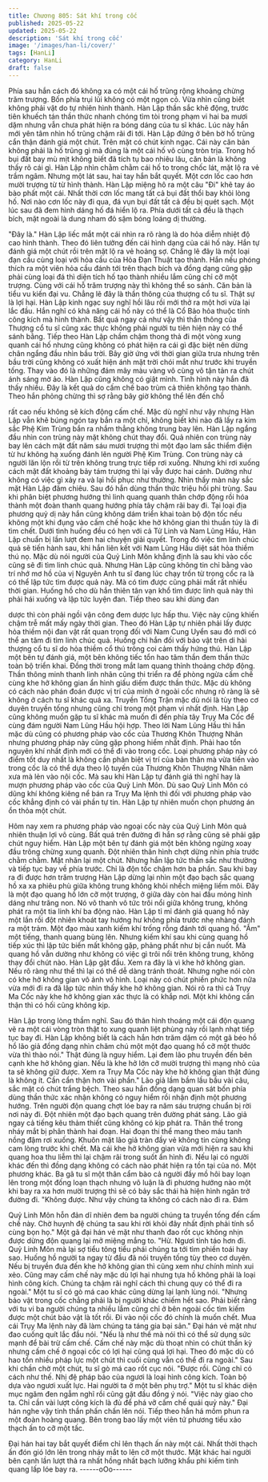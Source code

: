 ```yaml
---
title: Chương 805: Sát khí trong cốc
published: 2025-05-22
updated: 2025-05-22
description: 'Sát khí trong cốc'
image: '/images/han-li/cover/'
tags: [HanLi]
category: HanLi
draft: false
---
```


Phía sau hắn cách đó không xa có một cái hố trũng rộng khoảng
chừng trăm trượng. Bốn phía trụi lủi không có một ngọn cỏ. Vừa
nhìn cũng biết không phải vật do tự nhiên hình thành.
Hàn Lập thần sắc khẽ động, trước tiên khuếch tán thần thức
nhanh chóng tìm tòi trong phạm vi hai ba mươi dặm nhưng vẫn
chưa phát hiện ra bóng dáng của tu sĩ khác. Lúc này hắn mới yên
tâm nhìn hố trũng chậm rãi đi tới.
Hàn Lập đứng ở bên bờ hố trũng cẩn thận đánh giá một chút.
Trên mặt có chút kinh ngạc.
Cái này căn bản không phải là hố trũng gì mà đúng là một cái hố
vô cùng tròn trịa.
Trong hố bụi đất bay mù mịt không biết đã tích tụ bao nhiêu lâu,
căn bản là không thấy rõ cái gì.
Hàn Lập nhìn chằm chằm cái hố to trong chốc lát, mặt lộ ra vẻ
trầm ngâm.
Nhưng một lát sau, hai tay hắn bắt quyết. Một cơn lốc cao hơn
mười trượng từ từ hình thành.
Hàn Lập miệng hô ra một câu "Đi" khẽ tay áo bào phất một cái.
Nhất thời cơn lốc mang tất cả bụi đất thổi bay khỏi lòng hố.
Nơi nào cơn lốc này đi qua, đá vụn bụi đất tất cả đều bị quét
sạch. Một lúc sau đã đem hình dáng hố đá hiển lộ ra.
Phía dưới tất cả đều là thạch bích, mặt ngoài là dung nham đỏ
sậm bóng loáng dị thường.

"Đây là."
Hàn Lập liếc mắt một cái nhìn ra rõ ràng là do hỏa diễm nhiệt độ
cao hình thành. Theo đó liên tưởng đến cái hình dạng của cái hố
này.
Hắn tự đánh giá một chút rồi trên mặt lộ ra vẻ hoảng sợ.
Chẳng lẽ đây là một loại đạn cầu cùng loại với hỏa cầu của Hỏa
Đạn Thuật tạo thành. Hắn nếu phóng thích ra một viên hỏa cầu
đánh tới trên thạch bích và đồng dạng cũng gặp phải cùng loại đá
thì diện tích hố tạo thành nhiều lắm cũng chỉ cỡ một trượng. Cùng
với cái hỗ trăm trượng này thì không thể so sánh. Căn bản là tiểu
vu kiến đại vu.
Chẳng lẽ đây là thần thông của thượng cổ tu sĩ. Thật sự là lợi hại.
Hàn Lập kinh ngạc suy nghĩ hồi lâu rồi mới thở ra một hơi vừa lại
lắc đầu.
Hắn nghĩ có khả năng cái hố này có thể là Cổ Bảo hỏa thuộc tính
công kích mà hình thành. Bất quá ngay cả như vậy thì thần thông
của Thượng cổ tu sĩ cũng xác thực không phải người tu tiên hiện
này có thể sánh bằng.
Tiếp theo Hàn Lập chầm chậm thong thả đi một vòng xung quanh
cái hố nhưng cũng không có phát hiện ra cái gì đặc biệt nên dừng
chân ngẩng đầu nhìn bầu trời.
Bây giờ ứng với thời gian giữa trưa nhưng trên bầu trời cũng
không có xuất hiện ánh mặt trời chói mắt như trước khi truyền
tống. Thay vào đó là những đám mây màu vàng vô cùng vô tận
tản ra chút ánh sáng mờ ảo.
Hàn Lập cũng không có giật mình. Tình hình này hắn đã thấy
nhiều.
Đây là kết quả do cấm chế bao trùm cả thiên không tạo thành.
Theo hắn phỏng chừng thì sợ rằng bây giờ không thể lên đến chỗ

rất cao nếu không sẽ kích động cấm chế.
Mặc dù nghĩ như vậy nhưng Hàn Lập vẫn khẽ búng ngón tay bắn
ra một chỉ, không biết khi nào đã lấy ra kim sắc Phệ Kim Trùng
bắn ra nhắm thẳng không trung bay lên.
Hàn Lập ngẩng đầu nhìn con trùng này mặt không chút thay đổi.
Quả nhiên con trùng này bay lên cách mặt đất năm sáu mươi
trượng thì một đạo lam sắc thiểm điện từ hư không hạ xuống
đánh lên người Phệ Kim Trùng. Con trùng này cả người lăn lộn
rồi từ trên không trung trực tiếp rơi xuống. Nhưng khi rơi xuống
cách mặt đất khoảng bảy tám trượng thì lại vẫy được hai cánh.
Dường như không có việc gì xảy ra và lại hồi phục như thường.
Nhìn thấy màn này sắc mặt Hàn Lập đăm chiêu. Sau đó hắn dùng
thần thức triệu hồi phi trùng.
Sau khi phân biệt phương hướng thì linh quang quanh thân chớp
động rồi hóa thành một đoàn thanh quang hướng phía tây chậm
rãi bay đi.
Tại loại địa phương quỷ dị này hắn cũng không dám triển khai
toàn bộ độn tốc nếu không một khi đụng vào cấm chế hoặc khe
hở không gian thì thuần túy là đi tìm chết.
Dưới tình huống đều có hẹn với cả Tử Linh và Nam Lũng Hầu,
Hàn Lập chuẩn bị lần lượt đem hai chuyện giải quyết.
Trong đó việc tìm linh chúc quả sẽ tiến hành sau, khi hắn liên kết
với Nam Lũng Hầu diệt sát hỏa thiềm thú nọ.
Mặc dù nói người của Quỷ Linh Môn khẳng định là sau khi vào
cốc cũng sẽ đi tìm linh chúc quả. Nhưng Hàn Lập cũng không tin
chỉ bằng vào trí nhớ mơ hồ của vị Nguyên Anh tu sĩ đang lúc chạy
trốn từ trong cốc ra là có thể lập tức tìm được quả này. Mà có tìm
được cũng phải mất rất nhiều thời gian.
Huống hồ cho dù hắn thiên tân vạn khổ tìm được linh quả này thì
phải hái xuống và lập tức luyện đan. Tiếp theo sau khi dùng đan

dược thì còn phải ngồi vận công đem dược lực hấp thu.
Việc này cũng khiến chậm trễ mất mấy ngày thời gian.
Theo đó Hàn Lập tự nhiên phải lấy được hỏa thiềm nội đan vật rất
quan trọng đối với Nam Cung Uyển sau đó mới có thể an tâm đi
tìm linh chúc quả.
Huống chi hắn đối với bảo vật trên di hài thượng cổ tu sĩ do hỏa
thiềm cổ thú trông coi cảm thấy hứng thú.
Hàn Lập một bên tự đánh giá, một bên không tiếc tổn hao tâm
thần đem thần thức toàn bộ triển khai. Đồng thời trong mắt lam
quang thỉnh thoảng chớp động. Thần thông minh thanh linh nhãn
cũng thi triển ra để phòng ngừa cấm chế cùng khe hở không gian
ẩn hình giấu diếm được thần thức.
Mặc dù không có cách nào phán đoán được vị trí của mình ở
ngoài cốc nhưng rõ ràng là sẽ không ở cách tu sĩ khác quá xa.
Truyền Tống Trận mặc dù nói là tùy theo cơ duyên truyền tống
nhưng cũng chỉ trong một phạm vi nhất định.
Hàn Lập cũng không muốn gặp tu sĩ khác mà muốn đi đến phía
tây Trụy Ma Cốc để cùng đám người Nam Lũng Hầu hội hợp.
Theo lời Nam Lũng Hầu thì hắn mặc dù cũng có phương pháp
vào cốc của Thương Khôn Thượng Nhân nhưng phương pháp
này cũng gặp phong hiểm nhất định. Phải hao tổn nguyên khí
nhất định mới có thể đi vào trong cốc. Loại phương pháp này có
điểm tốt duy nhất là không cần phân biệt vị trí của bản thân mà
vừa tiến vào trong cốc là có thể dựa theo lộ tuyến của Thương
Khôn Thượng Nhân năm xưa mà lẻn vào nội cốc.
Mà sau khi Hàn Lập tự đánh giá thì nghĩ hay là mượn phương
pháp vào cốc của Quỷ Linh Môn.
Dù sao Quỷ Linh Môn có dũng khí không kiêng nể bán ra Trụy Ma
lệnh thì đối với phương pháp vào cốc khẳng định có vài phần tự
tin. Hàn Lập tự nhiên muốn chọn phương án ổn thỏa một chút.

Hôm nay xem ra phương pháp vào ngoại cốc này của Quỷ Linh
Môn quả nhiên thuận lợi vô cùng. Bất quá trên đường đi hắn sợ
rằng cũng sẽ phải gặp chút nguy hiểm.
Hàn Lập một bên tự đánh giá một bên không ngừng xoay đầu
trông chừng xung quanh. Đột nhiên thân hình chợt dừng nhìn
phía trước chằm chằm. Mặt nhăn lại một chút.
Nhưng hắn lập tức thần sắc như thường và tiếp tục bay về phía
trước. Chỉ là độn tốc chậm hơn ba phần.
Sau khi bay ra đi được hơn trăm trượng Hàn Lập dừng lại nhìn
một đạo bạch sắc quang hồ xa xa phiêu phù giữa không trung
không khỏi nhếch miệng liếm môi.
Đây là một đạo quang hồ lớn cỡ một trượng, ở giữa dày còn hai
đầu mỏng hình dáng như trăng non. Nó vô thanh vô tức trôi nổi
giữa không trung, không phát ra một tia linh khí ba động nào.
Hàn Lập tỉ mỉ đánh giá quang hồ này một lần rồi đột nhiên khoát
tay hướng hư không phía trước nhẹ nhàng đánh ra một trảm.
Một đạo màu xanh kiếm khí trống rỗng đánh tới quang hồ.
"Ầm" một tiếng, thanh quang bùng lên.
Nhưng kiếm khí sau khi cùng quang hồ tiếp xúc thì lập tức biến
mất không gặp, phảng phất như bị cắn nuốt. Mà quang hồ vẫn
dường như không có việc gì trôi nổi trên không trung, không thay
đổi chút nào.
Hàn Lập gật đầu. Xem ra đây là vì khe hở không gian.
Nếu rõ ràng như thế thì lại có thể dễ dàng tránh thoát. Nhưng
nghe nói còn có khe hở không gian vô ảnh vô hình. Loại này có
chút phiền phức hơn nữa vừa mới đi ra đã lập tức nhìn thấy khe
hở không gian. Nói rõ ra thì cả Trụy Ma Cốc này khe hở không
gian xác thực là có khắp nơi. Một khi không cẩn thận thì có hối
cũng không kịp.

Hàn Lập trong lòng thầm nghĩ.
Sau đó thân hình thoáng một cái độn quang vẽ ra một cái vòng
tròn thật to xung quanh liệt phùng này rồi lạnh nhạt tiếp tục bay đi.
Hàn Lập không biết là cách hắn hơn trăm dặm có một gã béo hồ
hồ lão giả đồng dạng nhìn chăm chú một một đạo quang hồ cỡ
một thước vừa thì thào nói." Thật đúng là nguy hiểm. Lại đem lão
phu truyền đến bên cạnh khe hở không gian. Nếu là khe hở lớn cỡ
mười trượng thì mạng nhỏ của ta sẽ không giữ được. Xem ra Trụy
Ma Cốc này khe hở không gian thật đúng là không ít. Cần cẩn
thận hơn vài phần."
Lão giả lầm bầm lầu bầu vài câu, sắc mặt có chút trắng bệch.
Theo sau hắn đồng dạng quan sát bốn phía dùng thần thức xác
nhận không có nguy hiểm rồi nhận định một phương hướng. Trên
người độn quang chợt lóe bay ra năm sáu trượng chuẩn bị rời nơi
này đi.
Đột nhiên một đạo bạch quang trên đường phát sáng.
Lão giả ngay cả tiếng kêu thảm thiết cũng không có kịp phát ra.
Thân thể trong nháy mắt bị phân thành hai đoạn.
Hai đoạn thi thể mang theo máu tanh nồng đậm rơi xuống. Khuôn
mặt lão giả tràn đầy vẻ không tin cùng không cam lòng trước khi
chết.
Mà cái khe hở không gian vừa mới hiện ra sau khi quang hoa thu
liễm thì lại chậm rãi trong suốt ẩn hình đi. Nếu lại có người khác
đến thì đồng dạng không có cách nào phát hiện ra tồn tại của nó.
Một phương khác. Ba gã tu sĩ một thân cẩm bào cả người đầy mồ
hôi bay loạn lên trong một đống loạn thạch nhưng vô luận là đi
phương hướng nào một khi bay ra xa hơn mười trượng thì sẽ có
bảy sắc thái hà hiện hình ngăn trở đường đi.
"Không được. Như vậy chúng ta không có cách nào đi ra. Đám

Quỷ Linh Môn hỗn đản dĩ nhiên đem ba người chúng ta truyền
tống đến cấm chế này. Chờ huynh đệ chúng ta sau khi rời khỏi
đây nhất định phải tính sổ cùng bọn họ." Một gã đại hán vẻ mặt
như thanh đao rốt cục không nhịn được dừng độn quang lại mở
miệng mắng to.
"Hừ. Ngươi tỉnh táo hơn đi. Quỷ Linh Môn mà lại sợ tiểu tông tiểu
phái chúng ta tới tìm phiền toái hay sao. Huống hồ người ta ngay
từ đầu đã nói truyền tống tùy theo cơ duyên. Nếu bị truyền đưa
đến khe hở không gian thì cũng xem như chính mình xui xẻo.
Cũng may cấm chế này mặc dù lợi hại nhưng tựa hồ không phải
là loại hình công kích. Chúng ta chậm rãi nghĩ cách thì chung quy
có thể đi ra ngoài." Một tu sĩ có gò má cao khác cũng dừng lại
lạnh lùng nói.
"Nhưng bảo vật trong cốc chẳng phải là bị người khác chiếm hết
sao. Phải biết rằng với tu vi ba người chúng ta nhiều lắm cũng chỉ
ở bên ngoài cốc tìm kiếm được một chút bảo vật là tốt rồi. Đi vào
nội cốc đó chính là muốn chết. Mua cái Trụy Ma lệnh này đã làm
chúng ta táng gia bại sản." Đại hán vẻ mặt như đao cuống quít lắc
đầu nói.
"Nếu là như thế mà nói thì có thể sử dụng sức mạnh để bài trừ
cấm chế. Cấm chế này mặc dù thoạt nhìn có chút thần kỳ nhưng
cấm chế ở ngoại cốc có lợi hại cũng quá lợi hại. Theo đó mặc dù
có hao tổn nhiều pháp lực một chút thì cuối cùng vẫn có thể đi ra
ngoài." Sau khi chần chờ một chút, tu sĩ gò má cao rốt cục nói.
"Được rồi. Cũng chỉ có cách như thế. Nhị đệ pháp bảo của ngươi
là loại hình công kích. Toàn bộ dựa vào ngươi xuất lực. Hai người
ta ở một bên phụ trợ." Một tu sĩ khác diện mục ngăm đen ngẫm
nghĩ rồi cũng gật đầu đồng ý nói.
"Việc này giao cho ta. Chỉ cần vài lượt công kích là đủ để phá vỡ
cấm chế quái quỷ này." Đại hán nghe vậy tinh thần phấn chấn lên
nói.
Tiếp theo hắn há mồm phun ra một đoàn hoàng quang. Bên trong
bao lấy một viên tứ phương tiểu xảo thạch ấn to cỡ một tấc.

Đại hán hai tay bắt quyết điểm chỉ lên thạch ấn này một cái. Nhất
thời thạch ấn đón gió lớn lên trong nháy mắt to lên cỡ một thước.
Mặt khác hai người bên cạnh lần lượt thả ra nhất hồng nhất bạch
lưỡng khẩu phi kiếm tinh quang lấp lóe bay ra.
------oOo------
